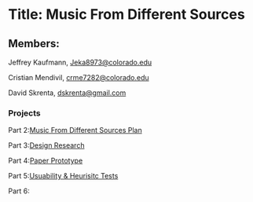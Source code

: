 # Title: Music From Different Sources

## Members:
Jeffrey Kaufmann, Jeka8973@colorado.edu

Cristian Mendivil, crme7282@colorado.edu

David Skrenta, dskrenta@gmail.com


### Projects
Part 2:[Music From Different Sources Plan](https://docs.google.com/document/d/12WC9w01Nyhcg9ki_fDFLli3TOBmdW46y8QF-nGxx_IY)

Part 3:[Design Research](https://docs.google.com/document/d/1qFawQG8eONPIkcGtbhFkNvFg2u2ZXtgCou_Ac43q1yA)

Part 4:[Paper Prototype](https://docs.google.com/document/d/1L0pBlVyiZfG8u6eGSJQqvwWg1fhR9kc7MLUn_YGUBMQ/edit?usp=sharing)

Part 5:[Usuability & Heurisitc Tests](https://docs.google.com/document/d/1-jRhyyciiw8WtecQstMoFzbk1lbY2tsccM6JYhdHPus/edit)

Part 6:
